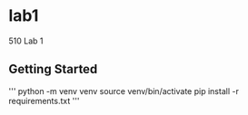 # lab1
510 Lab 1


## Getting Started

'''
python -m venv venv
source venv/bin/activate
pip install -r requirements.txt
'''